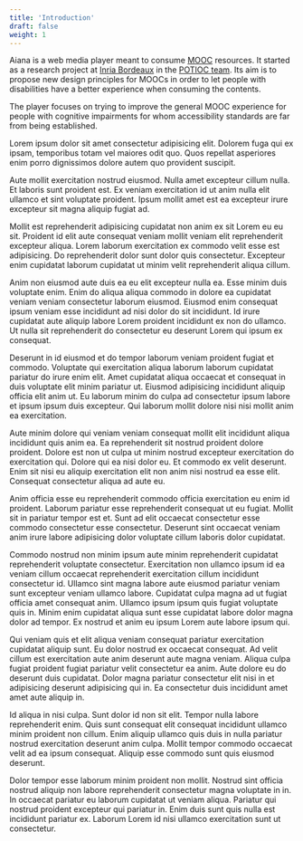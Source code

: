 ```yaml
---
title: 'Introduction'
draft: false
weight: 1
---
```


Aiana is a web media player meant to consume
[MOOC](https://en.wikipedia.org/wiki/Massive_open_online_course) resources. It
started as a research project at
[Inria Bordeaux](https://www.inria.fr/centre/bordeaux) in the
[POTIOC team](https://team.inria.fr/potioc/fr/). Its aim is to propose new
design principles for MOOCs in order to let people with disabilities have a
better experience when consuming the contents.

The player focuses on trying to improve the general MOOC experience for people
with cognitive impairments for whom accessibility standards are far from being
established.

Lorem ipsum dolor sit amet consectetur adipisicing elit. Dolorem fuga qui ex
ipsam, temporibus totam vel maiores odit quo. Quos repellat asperiores enim
porro dignissimos dolore autem quo provident suscipit.

Aute mollit exercitation nostrud eiusmod. Nulla amet excepteur cillum nulla. Et
laboris sunt proident est. Ex veniam exercitation id ut anim nulla elit ullamco
et sint voluptate proident. Ipsum mollit amet est ea excepteur irure excepteur
sit magna aliquip fugiat ad.

Mollit est reprehenderit adipisicing cupidatat non anim ex sit Lorem eu eu sit.
Proident id elit aute consequat veniam mollit veniam elit reprehenderit
excepteur aliqua. Lorem laborum exercitation ex commodo velit esse est
adipisicing. Do reprehenderit dolor sunt dolor quis consectetur. Excepteur enim
cupidatat laborum cupidatat ut minim velit reprehenderit aliqua cillum.

Anim non eiusmod aute duis ea eu elit excepteur nulla ea. Esse minim duis
voluptate enim. Enim do aliqua aliqua commodo in dolore ea cupidatat veniam
veniam consectetur laborum eiusmod. Eiusmod enim consequat ipsum veniam esse
incididunt ad nisi dolor do sit incididunt. Id irure cupidatat aute aliquip
labore Lorem proident incididunt ex non do ullamco. Ut nulla sit reprehenderit
do consectetur eu deserunt Lorem qui ipsum ex consequat.

Deserunt in id eiusmod et do tempor laborum veniam proident fugiat et commodo.
Voluptate qui exercitation aliqua laborum laborum cupidatat pariatur do irure
enim elit. Amet cupidatat aliqua occaecat et consequat in duis voluptate elit
minim pariatur ut. Eiusmod adipisicing incididunt aliquip officia elit anim ut.
Eu laborum minim do culpa ad consectetur ipsum labore et ipsum ipsum duis
excepteur. Qui laborum mollit dolore nisi nisi mollit anim ea exercitation.

Aute minim dolore qui veniam veniam consequat mollit elit incididunt aliqua
incididunt quis anim ea. Ea reprehenderit sit nostrud proident dolore proident.
Dolore est non ut culpa ut minim nostrud excepteur exercitation do exercitation
qui. Dolore qui ea nisi dolor eu. Et commodo ex velit deserunt. Enim sit nisi eu
aliquip exercitation elit non anim nisi nostrud ea esse elit. Consequat
consectetur aliqua ad aute eu.

Anim officia esse eu reprehenderit commodo officia exercitation eu enim id
proident. Laborum pariatur esse reprehenderit consequat ut eu fugiat. Mollit sit
in pariatur tempor est et. Sunt ad elit occaecat consectetur esse commodo
consectetur esse consectetur. Deserunt sint occaecat veniam anim irure labore
adipisicing dolor voluptate cillum laboris dolor cupidatat.

Commodo nostrud non minim ipsum aute minim reprehenderit cupidatat reprehenderit
voluptate consectetur. Exercitation non ullamco ipsum id ea veniam cillum
occaecat reprehenderit exercitation cillum incididunt consectetur id. Ullamco
sint magna labore aute eiusmod pariatur veniam sunt excepteur veniam ullamco
labore. Cupidatat culpa magna ad ut fugiat officia amet consequat anim. Ullamco
ipsum ipsum quis fugiat voluptate quis in. Minim enim cupidatat aliqua sunt esse
cupidatat labore dolor magna dolor ad tempor. Ex nostrud et anim eu ipsum Lorem
aute labore ipsum qui.

Qui veniam quis et elit aliqua veniam consequat pariatur exercitation cupidatat
aliquip sunt. Eu dolor nostrud ex occaecat consequat. Ad velit cillum est
exercitation aute anim deserunt aute magna veniam. Aliqua culpa fugiat proident
fugiat pariatur velit consectetur ea anim. Aute dolore eu do deserunt duis
cupidatat. Dolor magna pariatur consectetur elit nisi in et adipisicing deserunt
adipisicing qui in. Ea consectetur duis incididunt amet amet aute aliquip in.

Id aliqua in nisi culpa. Sunt dolor id non sit elit. Tempor nulla labore
reprehenderit enim. Quis sunt consequat elit consequat incididunt ullamco minim
proident non cillum. Enim aliquip ullamco quis duis in nulla pariatur nostrud
exercitation deserunt anim culpa. Mollit tempor commodo occaecat velit ad ea
ipsum consequat. Aliquip esse commodo sunt quis eiusmod deserunt.

Dolor tempor esse laborum minim proident non mollit. Nostrud sint officia
nostrud aliquip non labore reprehenderit consectetur magna voluptate in in. In
occaecat pariatur eu laborum cupidatat ut veniam aliqua. Pariatur qui nostrud
proident excepteur qui pariatur in. Enim duis sunt quis nulla est incididunt
pariatur ex. Laborum Lorem id nisi ullamco exercitation sunt ut consectetur.
